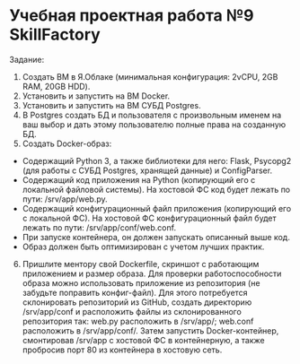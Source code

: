 # Учебная проектная работа №9 SkillFactory

Задание:
1. Создать ВМ в Я.Облаке (минимальная конфигурация: 2vCPU, 2GB RAM, 20GB HDD).
2. Установить и запустить на ВМ Docker.
3. Установить и запустить на ВМ СУБД Postgres.
4. В Postgres создать БД и пользователя с произвольным именем на ваш выбор и дать этому пользователю полные права на созданную БД.
5. Создать Docker-образ:
- Содержащий Python 3, а также библиотеки для него: Flask, Psycopg2 (для работы с СУБД Postgres, хранящей данные) и ConfigParser.
- Содержащий код приложения на Python (копирующий его с локальной файловой системы). На хостовой ФС код будет лежать по пути: /srv/app/web.py.
- Содержащий конфигурационный файл приложения (копирующий его с локальной ФС). На хостовой ФС конфигурационный файл будет лежать по пути: /srv/app/conf/web.conf.
- При запуске контейнера, он должен запускать описанный выше код.
- Образ должен быть оптимизирован с учетом лучших практик.
6. Пришлите ментору свой Dockerfile, скриншот с работающим приложением и размер образа.
Для проверки работоспособности образа можно использовать приложение из репозитория (не забудьте поправить конфиг-файл).
Для этого потребуется склонировать репозиторий из GitHub, создать директорию /srv/app/conf и расположить файлы из склонированного репозитория так:
web.py расположить в /srv/app/;
web.conf расположить в /srv/app/conf/.
Затем запустить Docker-контейнер, смонтировав /srv/app с хостовой ФС в контейнерную, а также пробросив порт 80 из контейнера в хостовую сеть.
